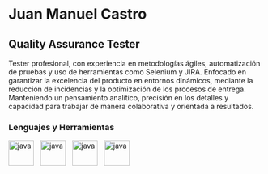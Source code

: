 # Juan Manuel Castro

## Quality Assurance Tester

Tester profesional, con experiencia en metodologías ágiles, automatización de pruebas y uso de herramientas como Selenium y JIRA. Enfocado en garantizar la excelencia del producto en entornos dinámicos, mediante la reducción de incidencias y la optimización de los procesos de entrega. Manteniendo un pensamiento analítico, precisión en los detalles y capacidad para trabajar de manera colaborativa y orientada a resultados.

### Lenguajes y Herramientas

<img align="left" alt="java" width="50px" style="padding-right:10px;" src="https://cdn.jsdelivr.net/gh/devicons/devicon@latest/icons/postman/postman-original.svg" />
<img align="left" alt="java" width="50px" style="padding-right:10px;" src="https://cdn.jsdelivr.net/gh/devicons/devicon@latest/icons/jira/jira-original-wordmark.svg" />
<img align="left" alt="java" width="50px" style="padding-right:10px;" src="https://cdn.jsdelivr.net/gh/devicons/devicon@latest/icons/selenium/selenium-original.svg" />
<img align="left" alt="java" width="50px" style="padding-right:10px;" src="https://cdn.jsdelivr.net/gh/devicons/devicon@latest/icons/azuresqldatabase/azuresqldatabase-original.svg" />
